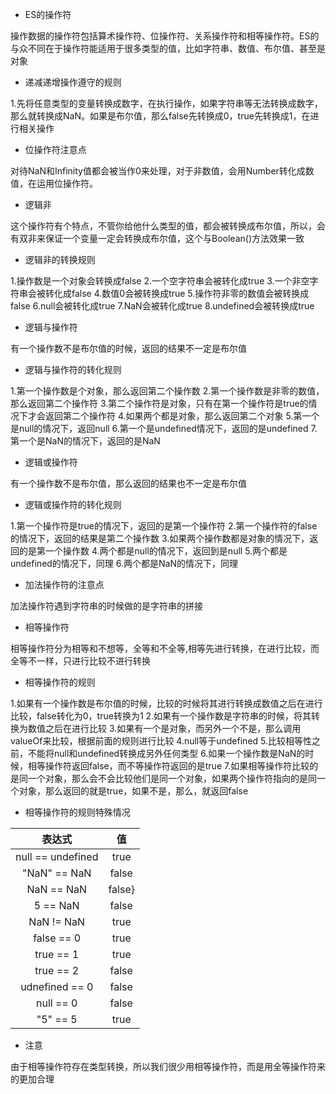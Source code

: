 - ES的操作符

操作数据的操作符包括算术操作符、位操作符、关系操作符和相等操作符。ES的与众不同在于操作符能适用于很多类型的值，比如字符串、数值、布尔值、甚至是对象

- 递减递增操作遵守的规则

1.先将任意类型的变量转换成数字，在执行操作，如果字符串等无法转换成数字，那么就转换成NaN。如果是布尔值，那么false先转换成0，true先转换成1，在进行相关操作

- 位操作符注意点

对待NaN和Infinity值都会被当作0来处理，对于非数值，会用Number转化成数值，在运用位操作符。

- 逻辑非

这个操作符有个特点，不管你给他什么类型的值，都会被转换成布尔值，所以，会有双非来保证一个变量一定会转换成布尔值，这个与Boolean()方法效果一致

- 逻辑非的转换规则

1.操作数是一个对象会转换成false
2.一个空字符串会被转化成true
3.一个非空字符串会被转化成false
4.数值0会被转换成true
5.操作符非零的数值会被转换成false
6.null会被转化成true
7.NaN会被转化成true
8.undefined会被转换成true

- 逻辑与操作符

有一个操作数不是布尔值的时候，返回的结果不一定是布尔值

- 逻辑与操作符的转化规则

1.第一个操作数是个对象，那么返回第二个操作数
2.第一个操作数是非零的数值，那么返回第二个操作符
3.第二个操作符是对象，只有在第一个操作符是true的情况下才会返回第二个操作符
4.如果两个都是对象，那么返回第二个对象
5.第一个是null的情况下，返回null
6.第一个是undefined情况下，返回的是undefined
7.第一个是NaN的情况下，返回的是NaN

- 逻辑或操作符

有一个操作数不是布尔值，那么返回的结果也不一定是布尔值

- 逻辑或操作符的转化规则

1.第一个操作符是true的情况下，返回的是第一个操作符
2.第一个操作符的false的情况下，返回的结果是第二个操作数
3.如果两个操作数都是对象的情况下，返回的是第一个操作数
4.两个都是null的情况下，返回到是null
5.两个都是undefined的情况下，同理
6.两个都是NaN的情况下，同理

- 加法操作符的注意点

加法操作符遇到字符串的时候做的是字符串的拼接

- 相等操作符

相等操作符分为相等和不想等，全等和不全等,相等先进行转换，在进行比较，而全等不一样，只进行比较不进行转换

- 相等操作符的规则

1.如果有一个操作数是布尔值的时候，比较的时候将其进行转换成数值之后在进行比较，false转化为0，true转换为1
2.如果有一个操作数是字符串的时候，将其转换为数值之后在进行比较
3.如果有一个是对象，而另外一个不是，那么调用valueOf来比较，根据前面的规则进行比较
4.null等于undefined
5.比较相等性之前，不能将null和undefined转换成另外任何类型
6.如果一个操作数是NaN的时候，相等操作符返回false，而不等操作符返回的是true
7.如果相等操作符比较的是同一个对象，那么会不会比较他们是同一个对象，如果两个操作符指向的是同一个对象，那么返回的就是true，如果不是，那么，就返回false

- 相等操作符的规则特殊情况

|表达式|值|
|:--:|:--:|
|null == undefined|true|
|"NaN" == NaN| false|
|NaN == NaN | false}
|5 == NaN|false|
|NaN != NaN| true|
|false == 0 | true|
|true == 1| true|
|true == 2| false|
|udnefined == 0| false|
|null == 0| false|
|"5" == 5| true|

- 注意

由于相等操作符存在类型转换，所以我们很少用相等操作符，而是用全等操作符来的更加合理
